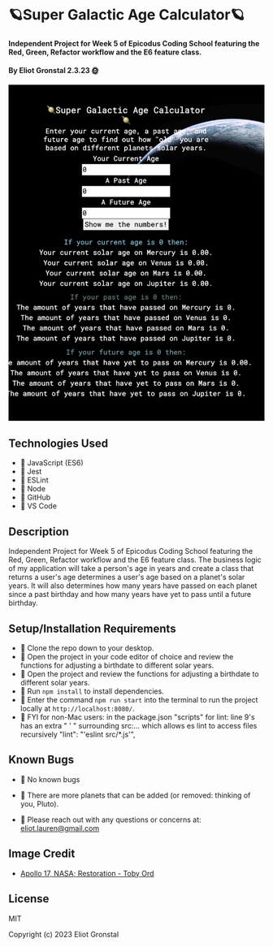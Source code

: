 # 🪐Super Galactic Age Calculator🪐

#### Independent Project for Week 5 of Epicodus Coding School featuring the Red, Green, Refactor workflow and the E6 feature class.

#### By Eliot Gronstal 2.3.23 🌞

![Age Calc](AgeCalc.png)

## Technologies Used

* 💫 JavaScript (ES6)
* 💫 Jest
* 💫 ESLint
* 💫 Node
* 💫 GitHub
* 💫 VS Code

## Description

Independent Project for Week 5 of Epicodus Coding School featuring the Red, Green, Refactor workflow and the E6 feature class. The business logic of my application will take a person's age in years and create a class that returns a user's age determines a user's age based on a planet's solar years. It will also determines how many years have passed on each planet since a past birthday and how many years have yet to pass until a future birthday.

## Setup/Installation Requirements

* 💫 Clone the repo down to your desktop.
* 💫 Open the project in your code editor of choice and review the functions for adjusting a birthdate to different solar years.
* 💫 Open the project and review the functions for adjusting a birthdate to different solar years.
* 💫 Run `npm install` to install dependencies.
* 💫 Enter the command `npm run start` into the terminal to run the project locally at `http://localhost:8080/`.
* 💫 FYI for non-Mac users: in the package.json "scripts" for lint: line 9's has an extra " ' " surrounding src:... which allows es lint to access files recursively  "lint": "'eslint src/*.js'",

## Known Bugs

* 💫 No known bugs

* 💫 There are more planets that can be added (or removed: thinking of you, Pluto).

* 💫 Please reach out with any questions or concerns at: [eliot.lauren@gmail.com](eliot.lauren@gmail.com)

## Image Credit

* [Apollo 17, NASA; Restoration - Toby Ord](https://apod.nasa.gov/apod/ap230513.html)

## License

MIT

Copyright (c) 2023 Eliot Gronstal